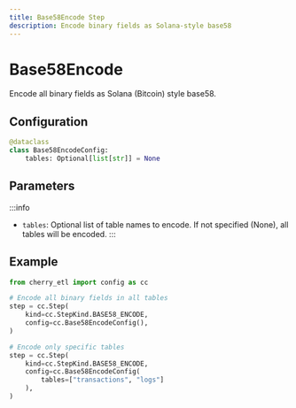 ```yaml
---
title: Base58Encode Step
description: Encode binary fields as Solana-style base58
---
```


# Base58Encode

Encode all binary fields as Solana (Bitcoin) style base58.

## Configuration

```python
@dataclass
class Base58EncodeConfig:
    tables: Optional[list[str]] = None
```

## Parameters

:::info
- `tables`: Optional list of table names to encode. If not specified (None), all tables will be encoded.
:::

## Example

```python
from cherry_etl import config as cc

# Encode all binary fields in all tables
step = cc.Step(
    kind=cc.StepKind.BASE58_ENCODE,
    config=cc.Base58EncodeConfig(),
)

# Encode only specific tables
step = cc.Step(
    kind=cc.StepKind.BASE58_ENCODE,
    config=cc.Base58EncodeConfig(
        tables=["transactions", "logs"]
    ),
)
``` 